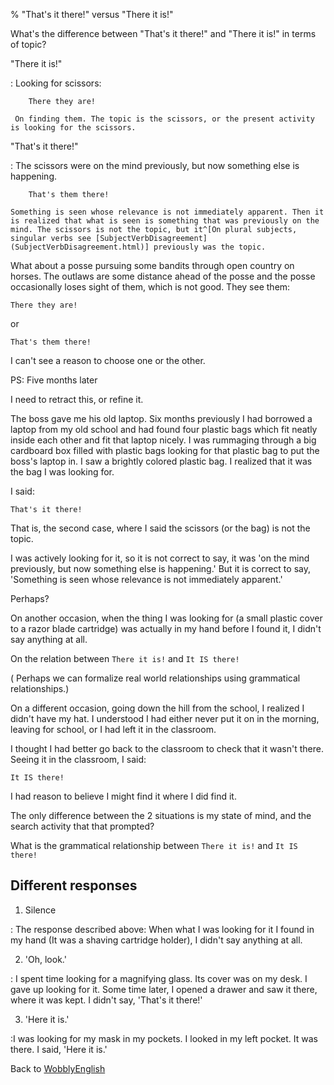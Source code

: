 % "That's it there!" versus "There it is!"

What's the difference between "That's it there!" and "There it is!" in terms of topic?

"There it is!"

:    Looking for scissors:

    	There they are!

     On finding them. The topic is the scissors, or the present activity is looking for the scissors.

"That's it there!"

:    The scissors were on the mind previously, but now something else is happening.

    	That's them there!

    Something is seen whose relevance is not immediately apparent. Then it is realized that what is seen is something that was previously on the mind. The scissors is not the topic, but it^[On plural subjects, singular verbs see [SubjectVerbDisagreement](SubjectVerbDisagreement.html)] previously was the topic.

What about a posse pursuing some bandits through open country on horses. The outlaws are some distance ahead of the posse and the posse occasionally loses sight of them, which is not good. They see them:

	There they are!

or

	That's them there!

I can't see a reason to choose one or the other.

PS: Five months later

I need to retract this, or refine it.

The boss gave me his old laptop. Six months previously I had borrowed a laptop from my old school and had found four plastic bags which fit neatly inside each other and fit that laptop nicely.
I was rummaging through a big cardboard box filled with plastic bags looking for that plastic bag to put the boss's laptop in. I saw a brightly colored plastic bag. I realized that it was the bag I was looking for.

I said:

	That's it there!

That is, the second case, where I said the scissors (or the bag) is not the topic.

I was actively looking for it, so it is not correct to say, it was 'on the mind previously, but now something else is happening.' But it is correct to say, 'Something is seen whose relevance is not immediately apparent.'

Perhaps?

On another occasion, when the thing I was looking for (a small plastic cover to a razor blade cartridge) was actually in my hand before I found it, I didn't say anything at all.

On the relation between `There it is!` and `It IS there!`

( Perhaps we can formalize real world relationships using grammatical relationships.)

On a different occasion, going down the hill from the school, I realized I didn't have my hat. I understood I had either never put it on in the morning, leaving for school, or I had left it in the classroom.

I thought I had better go back to the classroom to check that it wasn't there. Seeing it in the classroom, I said:

	It IS there!

I had reason to believe I might find it where I did find it. 

The only difference between the 2 situations is my state of mind, and the search activity that that prompted?

What is the grammatical relationship between `There it is!` and `It IS there!`

## Different responses

1. Silence

:	The response described above:  When what I was looking for it I found in my hand (It was a shaving cartridge holder), I didn't say anything at all.

2. 'Oh, look.'

:	I spent time looking for a magnifying glass. Its cover was on my desk. I gave up looking for it. Some time later, I opened a drawer and saw it there, where it was kept. I didn't say, 'That's it there!'

3. 'Here it is.'

:I was looking for my mask in my pockets. I looked in my left pocket. It was there. I said, 'Here it is.'

Back to [WobblyEnglish](WobblyEnglish.html)
